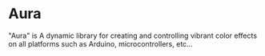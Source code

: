 # Aura
"Aura" is A dynamic library for creating and controlling vibrant color effects on all platforms such as Arduino, microcontrollers, etc...
